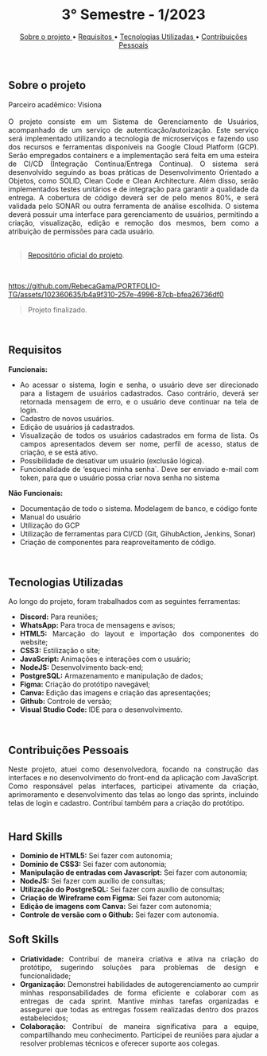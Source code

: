<h1 align="center"> 3° Semestre - 1/2023 </h1>
<p align="center">
  <a href ="#sobre-o-projeto"> Sobre o projeto  </a>  • 
  <a href ="#requisitos"> Requisitos </a>  • 
  <a href ="#tecnologias-utilizadas"> Tecnologias Utilizadas </a>  •
  <a href ="#contribuições-pessoais"> Contribuições Pessoais </a>  
</p>

<br>

## Sobre o projeto 

<div align="justify">
  Parceiro acadêmico: Visiona
  <br><br>
  O projeto consiste em um Sistema de Gerenciamento de Usuários, acompanhado de um serviço de autenticação/autorização. Este serviço será implementado utilizando a tecnologia de microserviços e fazendo uso dos recursos e ferramentas disponíveis na Google Cloud Platform (GCP). Serão empregados containers e a implementação será feita em uma esteira de CI/CD (Integração Contínua/Entrega Contínua). O sistema será desenvolvido seguindo as boas práticas de Desenvolvimento Orientado a Objetos, como SOLID, Clean Code e Clean Architecture. Além disso, serão implementados testes unitários e de integração para garantir a qualidade da entrega. A cobertura de código deverá ser de pelo menos 80%, e será validada pelo SONAR ou outra ferramenta de análise escolhida. O sistema deverá possuir uma interface para gerenciamento de usuários, permitindo a criação, visualização, edição e remoção dos mesmos, bem como a atribuição de permissões para cada usuário.
  
<div><br>
  
> [Repositório oficial do projeto](https://github.com/atomofatec/API-VISIONA).

<br>

https://github.com/RebecaGama/PORTFOLIO-TG/assets/102360635/b4a9f310-257e-4996-87cb-bfea26736df0

> Projeto finalizado.

<br>
  
## Requisitos 
 
**Funcionais:**<br>
 - Ao acessar o sistema, login e senha, o usuário deve ser direcionado para a listagem de usuários cadastrados. Caso contrário, deverá ser retornada mensagem de erro, e o usuário deve continuar na tela de login.
- Cadastro de novos usuários.
- Edição de usuários já cadastrados.
- Visualização de todos os usuários cadastrados em forma de lista. Os campos apresentados devem ser nome, perfil de acesso, status de criação, e se está ativo.
- Possibilidade de desativar um usuário (exclusão lógica).
- Funcionalidade de ‘esqueci minha senha`. Deve ser enviado e-mail com token, para que o usuário possa criar nova senha no sistema

**Não Funcionais:**<br>
- Documentação de todo o sistema. Modelagem de banco, e código fonte
- Manual do usuário
- Utilização do GCP
- Utilização de ferramentas para CI/CD (Git, GihubAction, Jenkins, Sonar)
- Criação de componentes para reaproveitamento de código.

<br>

## Tecnologias Utilizadas
Ao longo do projeto, foram trabalhados com as seguintes ferramentas:
<br>
  - **Discord:** Para reuniões;
  - **WhatsApp:** Para troca de mensagens e avisos;
  - **HTML5:** Marcação do layout e importação dos componentes do website; 
  - **CSS3:** Estilização o site;
  - **JavaScript:** Animações e interações com o usuário;
  - **NodeJS:** Desenvolvimento back-end;
  - **PostgreSQL:** Armazenamento e manipulação de dados;
  - **Figma:** Criação do protótipo navegável;
  - **Canva:** Edição das imagens e criação das apresentações;
  - **Github:** Controle de versão;
  - **Visual Studio Code:** IDE para o desenvolvimento.
  
<br>

## Contribuições Pessoais
<div align="justify">
Neste projeto, atuei como desenvolvedora, focando na construção das interfaces e no desenvolvimento do front-end da aplicação com JavaScript. Como responsável pelas interfaces, participei ativamente da criação, aprimoramento e desenvolvimento das telas ao longo das sprints, incluindo telas de login e cadastro. Contribuí também para a criação do protótipo.

<div>

<br>

## Hard Skills
  - **Dominio de HTML5:** Sei fazer com autonomia;
  - **Dominio de CSS3:** Sei fazer com autonomia;
  - **Manipulação de entradas com Javascript:** Sei fazer com autonomia;
  - **NodeJS:** Sei fazer com auxílio de consultas;
  - **Utilização do PostgreSQL:** Sei fazer com auxílio de consultas; 
  - **Criação de Wireframe com Figma:** Sei fazer com autonomia;
  - **Edição de imagens com Canva:** Sei fazer com autonomia;
  - **Controle de versão com o Github:** Sei fazer com autonomia.


## Soft Skills
 - **Criatividade:** Contribuí de maneira criativa e ativa na criação do protótipo, sugerindo soluções para problemas de design e funcionalidade; <br>
 - **Organização:** Demonstrei habilidades de autogerenciamento ao cumprir minhas responsabilidades de forma eficiente e colaborar com as entregas de cada sprint. Mantive minhas tarefas organizadas e assegurei que todas as entregas fossem realizadas dentro dos prazos estabelecidos;<br>
 - **Colaboração:** Contribuí de maneira significativa para a equipe, compartilhando meu conhecimento. Participei de reuniões para ajudar a resolver problemas técnicos e oferecer suporte aos colegas. <br>
